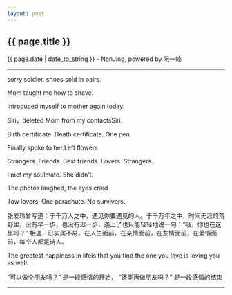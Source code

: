 ```yaml
---
layout: post
---
```


<h2>{{ page.title }}</h2>
<p class='meta'>{{ page.date | date_to_string }} - NanJing,  powered by 阮一峰</p>

----------


sorry soldier, shoes sold in pairs.

Mom taught me how to shave.

Introduced myself to mother again today.

Siri，deleted Mom from my contactsSiri.

Birth certificate. Death certificate. One pen

Finally spoke to her.Left flowers

Strangers. Friends. Best friends. Lovers. Strangers

I met my soulmate. She didn’t.

The photos laughed, the eyes cried

Tow lovers. One parachute. No survivors.

张爱玲曾写道：于千万人之中，遇见你要遇见的人。于千万年之中，时间无涯的荒野里，没有早一步，也没有迟一步，遇上了也只能轻轻地说一句：“哦，你也在这里吗？” 相遇，已实属不易。在人生面前，在亲情面前，在友情面前，在爱情面前，每个人都是诗人。 

The greatest happiness in lifeis that you find the one you love is loving you as well.

“可以做个朋友吗？”
是一段感情的开始，
“还能再做朋友吗？”
是一段感情的结束

----------
